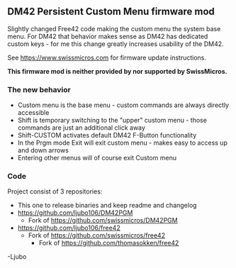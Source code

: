 ## DM42 Persistent Custom Menu firmware mod

Slightly changed Free42 code making the custom menu the system base menu.
For DM42 that behavior makes sense as DM42 has dedicated custom keys - for
me this change greatly increases usability of the DM42.

See https://www.swissmicros.com for firmware update instructions.

**This firmware mod is neither provided by nor supported by SwissMicros.**


### The new behavior

* Custom menu is the base menu - custom commands are always directly accessible
* Shift is temporary switching to the "upper" custom menu - those commands are just an additional click away
* Shift-CUSTOM activates default DM42 F-Button functionality
* In the Prgm mode Exit will exit custom menu - makes easy to access up and down arrows
* Entering other menus will of course exit Custom menu

### Code
Project consist of 3 repositories:

* This one to release binaries and keep readme and changelog
* https://github.com/ljubo106/DM42PGM
  * Fork of https://github.com/swissmicros/DM42PGM
* https://github.com/ljubo106/free42
  * Fork of https://github.com/swissmicros/free42
    * Fork of https://github.com/thomasokken/free42

-Ljubo
